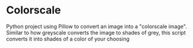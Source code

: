# Colorscale
Python project using Pillow to convert an image into a "colorscale image". Similar to how greyscale converts the image to shades of grey, this script converts it into shades of a color of your choosing
